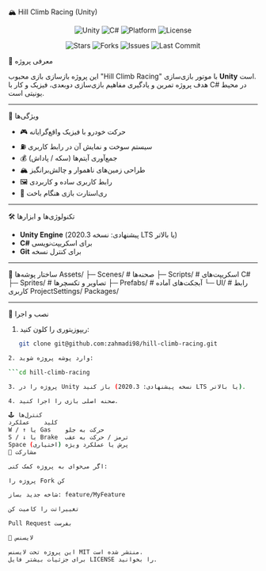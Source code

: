 🏔️ Hill Climb Racing (Unity)

<div align="center">

![Unity](https://img.shields.io/badge/Engine-Unity-black?logo=unity)
![C#](https://img.shields.io/badge/Language-C%23-239120?logo=c-sharp)
![Platform](https://img.shields.io/badge/Platform-PC%20%7C%20Mobile-blue)
![License](https://img.shields.io/github/license/zahmadi98/hill-climb-racing)

![Stars](https://img.shields.io/github/stars/zahmadi98/hill-climb-racing?style=social)
![Forks](https://img.shields.io/github/forks/zahmadi98/hill-climb-racing?style=social)
![Issues](https://img.shields.io/github/issues/zahmadi98/hill-climb-racing)
![Last Commit](https://img.shields.io/github/last-commit/zahmadi98/hill-climb-racing)

</div>

📌 معرفی پروژه

این پروژه بازسازی بازی محبوب "Hill Climb Racing" با موتور بازی‌سازی **Unity** است.  
هدف پروژه تمرین و یادگیری مفاهیم بازی‌سازی دوبعدی، فیزیک و کار با C# در محیط یونیتی است.

---

🎯 ویژگی‌ها

- 🎮 حرکت خودرو با فیزیک واقع‌گرایانه  
- ⛽ سیستم سوخت و نمایش آن در رابط کاربری  
- 💰 جمع‌آوری آیتم‌ها (سکه / پاداش)  
- 🏔️ طراحی زمین‌های ناهموار و چالش‌برانگیز  
- 🖼️ رابط کاربری ساده و کاربردی  
- 🔄 ری‌استارت بازی هنگام باخت  

---

🛠️ تکنولوژی‌ها و ابزارها

- **Unity Engine** (پیشنهادی: نسخه 2020.3 LTS یا بالاتر)  
- **C#** برای اسکریپت‌نویسی  
- **Git** برای کنترل نسخه  

---

📂 ساختار پوشه‌ها
Assets/
├─ Scenes/ # صحنه‌ها
├─ Scripts/ # اسکریپت‌های C#
├─ Sprites/ # تصاویر و تکسچرها
├─ Prefabs/ # آبجکت‌های آماده
└─ UI/ # رابط کاربری
ProjectSettings/
Packages/

---

🚀 نصب و اجرا

1. ریپوزیتوری را کلون کنید:

```bash
   git clone git@github.com:zahmadi98/hill-climb-racing.git

2. وارد پوشه پروژه شوید:

```cd hill-climb-racing

3. پروژه را در Unity باز کنید (نسخه پیشنهادی: 2020.3 LTS یا بالاتر).

4. صحنه اصلی بازی را اجرا کنید.

🕹️ کنترل‌ها
کلید	عملکرد
W / ↑ یا Gas	حرکت به جلو
S / ↓ یا Brake	ترمز / حرکت به عقب
Space (اختیاری)	پرش یا عملکرد ویژه
🤝 مشارکت

اگر می‌خوای به پروژه کمک کنی:

پروژه را Fork کن

شاخه جدید بساز: feature/MyFeature

تغییراتت را کامیت کن

Pull Request بفرست

📜 لایسنس

این پروژه تحت لایسنس MIT منتشر شده است.
برای جزئیات بیشتر فایل LICENSE را بخوانید.



